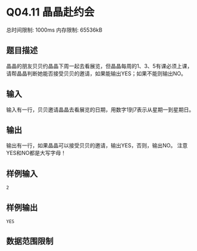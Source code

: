 # Q04.11 晶晶赴约会

总时间限制: 1000ms 内存限制: 65536kB

## 题目描述   

晶晶的朋友贝贝约晶晶下周一起去看展览，但晶晶每周的1、3、5有课必须上课，
请帮晶晶判断她能否接受贝贝的邀请，如果能输出YES；如果不能则输出NO。

## 输入   

输入有一行，贝贝邀请晶晶去看展览的日期，用数字1到7表示从星期一到星期日。

## 输出   

输出有一行，如果晶晶可以接受贝贝的邀请，输出YES，否则，输出NO。
注意YES和NO都是大写字母！

## 样例输入

    2

## 样例输出

    YES

## 数据范围限制

